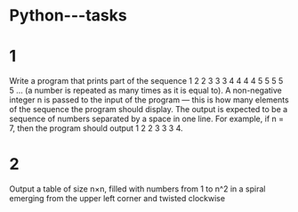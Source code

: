 # Python---tasks
# 1
Write a program that prints part of the sequence 1 2 2 3 3 3 4 4 4 4 5 5 5 5 5 ... (a number is repeated as many times as it is equal to). A non-negative integer n is passed to the input of the program — this is how many elements of the sequence the program should display. The output is expected to be a sequence of numbers separated by a space in one line.
For example, if n = 7, then the program should output 1 2 2 3 3 3 4.
# 2
Output a table of size n×n, filled with numbers from 1 to n^2 in a spiral emerging from the upper left corner and twisted clockwise
  
